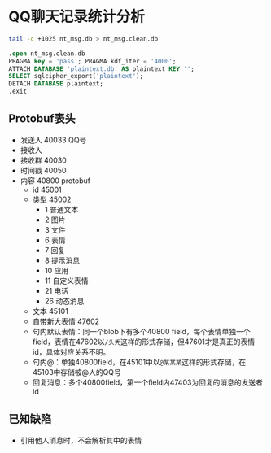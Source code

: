 # QQ聊天记录统计分析



```sh
tail -c +1025 nt_msg.db > nt_msg.clean.db
```

```sql
.open nt_msg.clean.db
PRAGMA key = 'pass'; PRAGMA kdf_iter = '4000';
ATTACH DATABASE 'plaintext.db' AS plaintext KEY '';
SELECT sqlcipher_export('plaintext');
DETACH DATABASE plaintext;
.exit
```


## Protobuf表头

- 发送人 40033 QQ号
- 接收人
- 接收群 40030
- 时间戳 40050
- 内容 40800 protobuf
    - id 45001
    - 类型 45002
        - 1 普通文本
        - 2 图片
        - 3 文件
        - 6 表情
        - 7 回复
        - 8 提示消息
        - 10 应用
        - 11 自定义表情
        - 21 电话
        - 26 动态消息
    - 文本 45101
    - 自带新大表情 47602
    - 句内默认表情：同一个blob下有多个40800 field，每个表情单独一个field，表情在47602以`/头秃`这样的形式存储，但47601才是真正的表情id，具体对应关系不明。
    - 句内@：单独40800field，在45101中以`@某某某`这样的形式存储，在45103中存储被@人的QQ号
    - 回复消息：多个40800field，第一个field内47403为回复的消息的发送者id

## 已知缺陷

- 引用他人消息时，不会解析其中的表情
